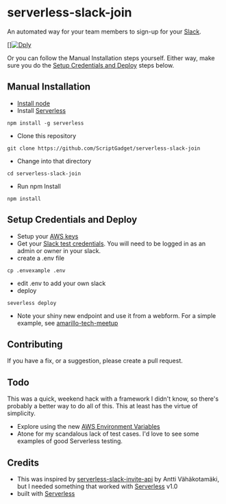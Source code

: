 # serverless-slack-join

An automated way for your team members to sign-up for your [Slack](https://slack.com).

[][![Dply](https://dply.co/b.svg)](https://dply.co/b/AYW59kzn)

Or you can follow the Manual Installation steps yourself. Either way, make sure you do the [Setup Credentials and Deploy](Setup-Credentials-and-Deploy) steps below.

## Manual Installation

* [Install node](https://nodejs.org/en/download/)
* Install [Serverless](https://serverless.com/)
```
npm install -g serverless
```
* Clone this repository
```
git clone https://github.com/ScriptGadget/serverless-slack-join
```
* Change into that directory
```
cd serverless-slack-join
```
* Run npm Install
```
npm install
```

## Setup Credentials and Deploy

* Setup your [AWS keys](https://serverless.com/framework/docs/providers/aws/guide/credentials/)
* Get your [Slack test credentials](https://api.slack.com/docs/oauth-test-tokens). You will need to be logged in as an admin or owner in your slack.
* create a .env file
```
cp .envexample .env
```
* edit .env to add your own slack
* deploy
```
severless deploy
```
* Note your shiny new endpoint and use it from a webform. For a simple example, see [amarillo-tech-meetup](https://github.com/ScriptGadget/amarillo-tech-meetup)

## Contributing
If you have a fix, or a suggestion, please create a pull request.

## Todo
This was a quick, weekend hack with a framework I didn't know, so there's probably a better way to do all of this. This at least has the virtue of simplicity.
* Explore using the new [AWS Environment Variables](http://docs.aws.amazon.com/lambda/latest/dg/env_variables.html)
* Atone for my scandalous lack of test cases. I'd love to see some examples of good Serverless testing.

## Credits

* This was inspired by [serverless-slack-invite-api](https://github.com/amv/serverless-slack-invite-api) by Antti Vähäkotamäki, but I needed something that worked with [Serverless](https://github.com/serverless/serverless) v1.0
* built with [Serverless](https://www.serverless.com)
